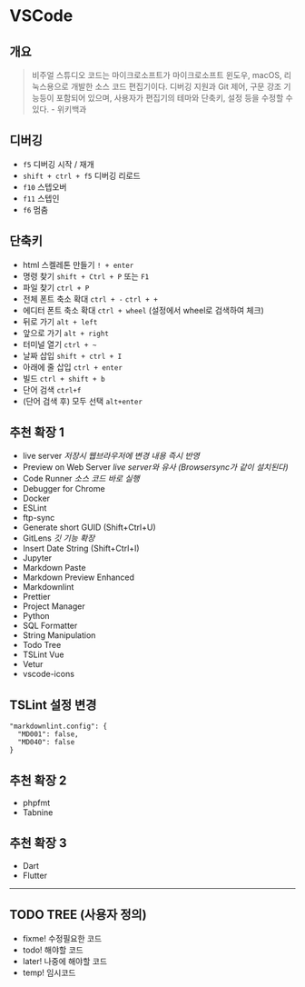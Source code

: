 # VSCode

## 개요

> 비주얼 스튜디오 코드는 마이크로소프트가 마이크로소프트 윈도우, macOS, 리눅스용으로 개발한 소스 코드 편집기이다. 디버깅 지원과 Git 제어, 구문 강조 기능등이 포함되어 있으며, 사용자가 편집기의 테마와 단축키, 설정 등을 수정할 수 있다. - 위키백과

## 디버깅

- `f5` 디버깅 시작 / 재개
- `shift + ctrl + f5` 디버깅 리로드
- `f10` 스텝오버
- `f11` 스텝인
- `f6` 멈춤

## 단축키

- html 스켈레톤 만들기 `! + enter`
- 명령 찾기 `shift + Ctrl + P` 또는 `F1`
- 파일 찾기 `ctrl + P`
- 전체 폰트 축소 확대 `ctrl + -` `ctrl + + `
- 에디터 폰트 축소 확대 `ctrl + wheel` (설정에서 wheel로 검색하여 체크)
- 뒤로 가기 `alt + left`
- 앞으로 가기 `alt + right`
- 터미널 열기 `ctrl + ~`
- 날짜 삽입 `shift + ctrl + I`
- 아래에 줄 삽입 `ctrl + enter`
- 빌드 `ctrl + shift + b`
- 단어 검색 `ctrl+f`
- (단어 검색 후) 모두 선택 `alt+enter`

## 추천 확장 1

- live server _저장시 웹브라우저에 변경 내용 즉시 반영_
- Preview on Web Server _live server와 유사 (Browsersync가 같이 설치된다)_
- Code Runner _소스 코드 바로 실행_
- Debugger for Chrome
- Docker
- ESLint
- ftp-sync
- Generate short GUID (Shift+Ctrl+U)
- GitLens _깃 기능 확장_
- Insert Date String (Shift+Ctrl+I)
- Jupyter
- Markdown Paste
- Markdown Preview Enhanced
- Markdownlint
- Prettier
- Project Manager
- Python
- SQL Formatter
- String Manipulation
- Todo Tree
- TSLint Vue
- Vetur
- vscode-icons

## TSLint 설정 변경

```
"markdownlint.config": {
  "MD001": false,
  "MD040": false
}
```

## 추천 확장 2

- phpfmt
- Tabnine

## 추천 확장 3

- Dart
- Flutter

---

## TODO TREE (사용자 정의)

- fixme! 수정필요한 코드
- todo! 해야할 코드
- later! 나중에 해야할 코드
- temp! 임시코드
